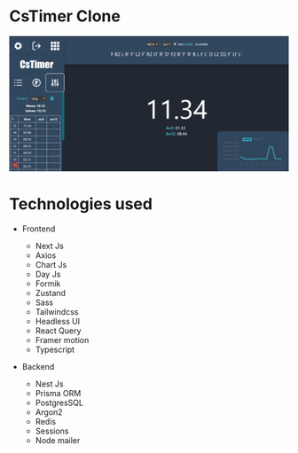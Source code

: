# CsTimer Clone

![cstimer](./cstimer.png)

# Technologies used

-   Frontend

    -   Next Js
    -   Axios
    -   Chart Js
    -   Day Js
    -   Formik
    -   Zustand
    -   Sass
    -   Tailwindcss
    -   Headless UI
    -   React Query
    -   Framer motion
    -   Typescript

-   Backend
    -   Nest Js
    -   Prisma ORM
    -   PostgresSQL
    -   Argon2
    -   Redis
    -   Sessions
    -   Node mailer
